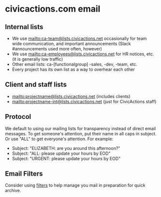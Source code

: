 # civicactions.com email

## Internal lists

-   We use <mailto:ca-team@lists.civicactions.net> occasionally for team wide communication, and important announcements (Slack #announcements used more often, however)
-   We use <mailto:ca-employees@lists.civicactions.net> for HR notices, etc. (it is generally low traffic)
-   Other email lists: ca-\[functionalgroup] -sales, -dev, -team, etc.
-   Every project has its own list as a way to overhear each other

## Client and staff lists

-   <mailto:projectname@lists.civicactions.net> (includes clients)
-   <mailto:projectname-int@lists.civicactions.net> (just for CivicActions staff)

## Protocol

We default to using our mailing lists for transparency instead of direct email messages. To get someone's attention, put their name in all caps in subject. Or use "ALL" to get everyone's attention. For example:

-   Subject: "ELIZABETH: are you around this afternoon?"
-   Subject: "ALL: please update your hours by EOD"
-   Subject: "URGENT: please update your hours by EOD"

## Email Filters

Consider using [filters](https://support.google.com/mail/answer/6579?hl=en) to help manage you mail in preparation for quick archive.
